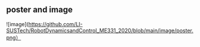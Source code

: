 ## poster and image
![image](https://github.com/LI-SUSTech/RobotDynamicsandControl_ME331_2020/blob/main/image/poster.png）
